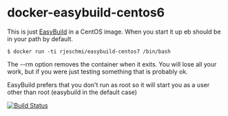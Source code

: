docker-easybuild-centos6
========================

This is just [EasyBuild](https://hpcugent.github.io/easybuild/) in a CentOS image. When you start it up eb should be in your path by default.

```
$ docker run -ti rjeschmi/easybuild-centos7 /bin/bash
```

The --rm option removes the container when it exits. You will lose all your work, but if you were just testing something that is probably ok.

EasyBuild prefers that you don't run as root so it will start you as a user other than root (easybuild in the default case)

[![Build Status](https://travis-ci.org/rjeschmi/docker-easybuild-centos7.svg?branch=master)](https://travis-ci.org/rjeschmi/docker-easybuild-centos7)
